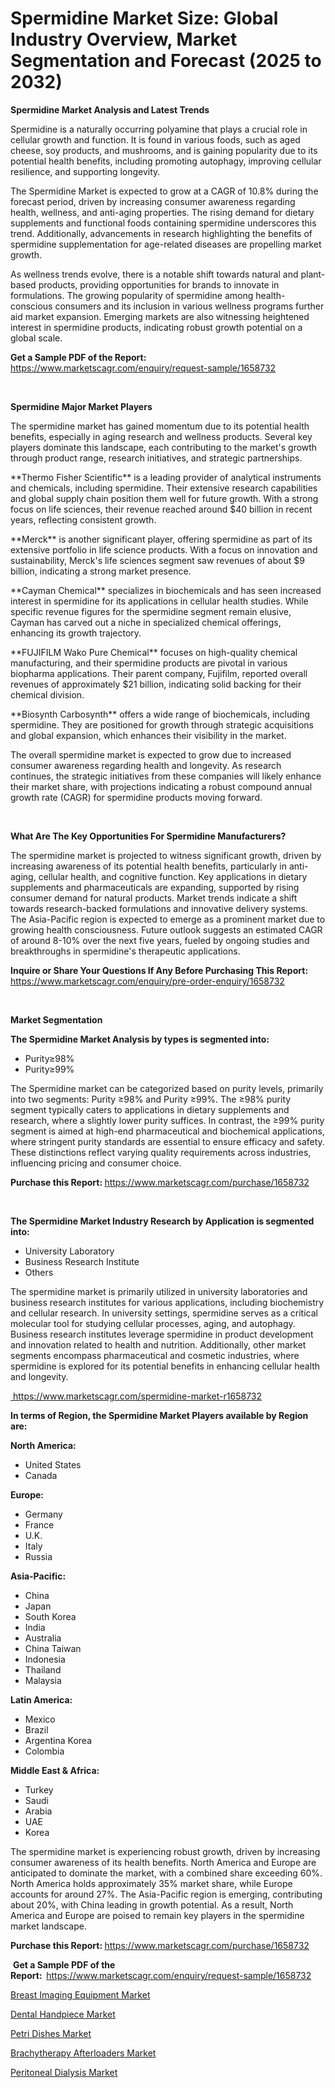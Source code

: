 <p><h1>Spermidine Market Size: Global Industry Overview, Market Segmentation and Forecast (2025 to 2032)</h1></p><p><strong>Spermidine Market Analysis and Latest Trends</strong></p>
<p><p>Spermidine is a naturally occurring polyamine that plays a crucial role in cellular growth and function. It is found in various foods, such as aged cheese, soy products, and mushrooms, and is gaining popularity due to its potential health benefits, including promoting autophagy, improving cellular resilience, and supporting longevity.</p><p>The Spermidine Market is expected to grow at a CAGR of 10.8% during the forecast period, driven by increasing consumer awareness regarding health, wellness, and anti-aging properties. The rising demand for dietary supplements and functional foods containing spermidine underscores this trend. Additionally, advancements in research highlighting the benefits of spermidine supplementation for age-related diseases are propelling market growth.</p><p>As wellness trends evolve, there is a notable shift towards natural and plant-based products, providing opportunities for brands to innovate in formulations. The growing popularity of spermidine among health-conscious consumers and its inclusion in various wellness programs further aid market expansion. Emerging markets are also witnessing heightened interest in spermidine products, indicating robust growth potential on a global scale.</p></p>
<p><strong>Get a Sample PDF of the Report:&nbsp;</strong> <a href="https://www.marketscagr.com/enquiry/request-sample/1658732?utm_campaign=2130&utm_medium=2&utm_source=Github&utm_content=ia&utm_term=03032025&utm_id=spermidine">https://www.marketscagr.com/enquiry/request-sample/1658732</a></p>
<p>&nbsp;</p>
<p><strong>Spermidine Major Market Players</strong></p>
<p><p>The spermidine market has gained momentum due to its potential health benefits, especially in aging research and wellness products. Several key players dominate this landscape, each contributing to the market's growth through product range, research initiatives, and strategic partnerships.</p><p>**Thermo Fisher Scientific** is a leading provider of analytical instruments and chemicals, including spermidine. Their extensive research capabilities and global supply chain position them well for future growth. With a strong focus on life sciences, their revenue reached around $40 billion in recent years, reflecting consistent growth.</p><p>**Merck** is another significant player, offering spermidine as part of its extensive portfolio in life science products. With a focus on innovation and sustainability, Merck's life sciences segment saw revenues of about $9 billion, indicating a strong market presence.</p><p>**Cayman Chemical** specializes in biochemicals and has seen increased interest in spermidine for its applications in cellular health studies. While specific revenue figures for the spermidine segment remain elusive, Cayman has carved out a niche in specialized chemical offerings, enhancing its growth trajectory.</p><p>**FUJIFILM Wako Pure Chemical** focuses on high-quality chemical manufacturing, and their spermidine products are pivotal in various biopharma applications. Their parent company, Fujifilm, reported overall revenues of approximately $21 billion, indicating solid backing for their chemical division.</p><p>**Biosynth Carbosynth** offers a wide range of biochemicals, including spermidine. They are positioned for growth through strategic acquisitions and global expansion, which enhances their visibility in the market.</p><p>The overall spermidine market is expected to grow due to increased consumer awareness regarding health and longevity. As research continues, the strategic initiatives from these companies will likely enhance their market share, with projections indicating a robust compound annual growth rate (CAGR) for spermidine products moving forward.</p></p>
<p>&nbsp;</p>
<p><strong>What Are The Key Opportunities For Spermidine Manufacturers?</strong></p>
<p><p>The spermidine market is projected to witness significant growth, driven by increasing awareness of its potential health benefits, particularly in anti-aging, cellular health, and cognitive function. Key applications in dietary supplements and pharmaceuticals are expanding, supported by rising consumer demand for natural products. Market trends indicate a shift towards research-backed formulations and innovative delivery systems. The Asia-Pacific region is expected to emerge as a prominent market due to growing health consciousness. Future outlook suggests an estimated CAGR of around 8-10% over the next five years, fueled by ongoing studies and breakthroughs in spermidine's therapeutic applications.</p></p>
<p><strong>Inquire or Share Your Questions If Any Before Purchasing This Report:</strong> <a href="https://www.marketscagr.com/enquiry/pre-order-enquiry/1658732?utm_campaign=2130&utm_medium=2&utm_source=Github&utm_content=ia&utm_term=03032025&utm_id=spermidine">https://www.marketscagr.com/enquiry/pre-order-enquiry/1658732</a></p>
<p>&nbsp;</p>
<p><strong>Market Segmentation</strong></p>
<p><strong>The Spermidine Market Analysis by types is segmented into:</strong></p>
<p><ul><li>Purity≥98%</li><li>Purity≥99%</li></ul></p>
<p><p>The Spermidine market can be categorized based on purity levels, primarily into two segments: Purity ≥98% and Purity ≥99%. The ≥98% purity segment typically caters to applications in dietary supplements and research, where a slightly lower purity suffices. In contrast, the ≥99% purity segment is aimed at high-end pharmaceutical and biochemical applications, where stringent purity standards are essential to ensure efficacy and safety. These distinctions reflect varying quality requirements across industries, influencing pricing and consumer choice.</p></p>
<p><strong>Purchase this Report:&nbsp;</strong><a href="https://www.marketscagr.com/purchase/1658732?utm_campaign=2130&utm_medium=2&utm_source=Github&utm_content=ia&utm_term=03032025&utm_id=spermidine">https://www.marketscagr.com/purchase/1658732</a></p>
<p>&nbsp;</p>
<p><strong>The Spermidine Market Industry Research by Application is segmented into:</strong></p>
<p><ul><li>University Laboratory</li><li>Business Research Institute</li><li>Others</li></ul></p>
<p><p>The spermidine market is primarily utilized in university laboratories and business research institutes for various applications, including biochemistry and cellular research. In university settings, spermidine serves as a critical molecular tool for studying cellular processes, aging, and autophagy. Business research institutes leverage spermidine in product development and innovation related to health and nutrition. Additionally, other market segments encompass pharmaceutical and cosmetic industries, where spermidine is explored for its potential benefits in enhancing cellular health and longevity.</p></p>
<p><a href="https://www.marketscagr.com/spermidine-market-r1658732?utm_campaign=2130&utm_medium=2&utm_source=Github&utm_content=ia&utm_term=03032025&utm_id=spermidine">&nbsp;https://www.marketscagr.com/spermidine-market-r1658732</a></p>
<p><strong>In terms of Region, the Spermidine Market Players available by Region are:</strong></p>
<p>
    <p> <strong> North America: </strong>
        <ul>
            <li>United States</li>
            <li>Canada</li>
        </ul>
        </p> 
    <p> <strong> Europe: </strong>
        <ul>
            <li>Germany</li>
            <li>France</li>
            <li>U.K.</li>
            <li>Italy</li>
            <li>Russia</li>
        </ul>
        </p> 
    <p> <strong> Asia-Pacific: </strong>
        <ul>
            <li>China</li>
            <li>Japan</li>
            <li>South Korea</li>
            <li>India</li>
            <li>Australia</li>
            <li>China Taiwan</li>
            <li>Indonesia</li>
            <li>Thailand</li>
            <li>Malaysia</li>
        </ul>
        </p> 
    <p> <strong> Latin America: </strong>
        <ul>
            <li>Mexico</li>
            <li>Brazil</li>
            <li>Argentina Korea</li>
            <li>Colombia</li>
        </ul>
        </p> 
    <p> <strong> Middle East & Africa: </strong>
        <ul>
            <li>Turkey</li>
            <li>Saudi</li>
            <li>Arabia</li>
            <li>UAE</li>
            <li>Korea</li>
        </ul>
    </p>
    </p>
<p><p>The spermidine market is experiencing robust growth, driven by increasing consumer awareness of its health benefits. North America and Europe are anticipated to dominate the market, with a combined share exceeding 60%. North America holds approximately 35% market share, while Europe accounts for around 27%. The Asia-Pacific region is emerging, contributing about 20%, with China leading in growth potential. As a result, North America and Europe are poised to remain key players in the spermidine market landscape.</p></p>
<p><strong>Purchase this Report: </strong><a href="https://www.marketscagr.com/purchase/1658732?utm_campaign=2130&utm_medium=2&utm_source=Github&utm_content=ia&utm_term=03032025&utm_id=spermidine">https://www.marketscagr.com/purchase/1658732</a></p>
<p>&nbsp;<strong>Get a Sample PDF of the Report:&nbsp;&nbsp;</strong><a href="https://www.marketscagr.com/enquiry/request-sample/1658732?utm_campaign=2130&utm_medium=2&utm_source=Github&utm_content=ia&utm_term=03032025&utm_id=spermidine">https://www.marketscagr.com/enquiry/request-sample/1658732</a></p>
<p><strong></strong></p>
<p><p><a href="https://github.com/tselahiara/Market-Research-Report-List-1/blob/main/breast-imaging-equipment-market.md?utm_campaign=2130&utm_medium=2&utm_source=Github&utm_content=ia&utm_term=03032025&utm_id=spermidine">Breast Imaging Equipment Market</a></p><p><a href="https://github.com/waverlyam689/Market-Research-Report-List-1/blob/main/dental-handpiece-market.md?utm_campaign=2130&utm_medium=2&utm_source=Github&utm_content=ia&utm_term=03032025&utm_id=spermidine">Dental Handpiece Market</a></p><p><a href="https://github.com/ajayanhaizan/Market-Research-Report-List-1/blob/main/petri-dishes-market.md?utm_campaign=2130&utm_medium=2&utm_source=Github&utm_content=ia&utm_term=03032025&utm_id=spermidine">Petri Dishes Market</a></p><p><a href="https://github.com/barnickclara79/Market-Research-Report-List-1/blob/main/brachytherapy-afterloaders-market.md?utm_campaign=2130&utm_medium=2&utm_source=Github&utm_content=ia&utm_term=03032025&utm_id=spermidine">Brachytherapy Afterloaders Market</a></p><p><a href="https://github.com/berbelsagwan/Market-Research-Report-List-1/blob/main/peritoneal-dialysis-market.md?utm_campaign=2130&utm_medium=2&utm_source=Github&utm_content=ia&utm_term=03032025&utm_id=spermidine">Peritoneal Dialysis Market</a></p></p>